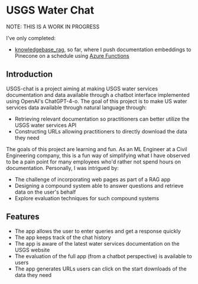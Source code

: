 # USGS Water Chat

NOTE: THIS IS A WORK IN PROGRESS

I've only completed:
- [knowledgebase_rag](https://github.com/mradassaad/usgs-water-chat/tree/main/knowledgebase_rag), so far, where I push documentation embeddings to Pinecone on a schedule using [Azure Functions](https://learn.microsoft.com/en-us/azure/azure-functions/functions-overview?pivots=programming-language-python)

## Introduction

USGS-chat is a project aiming at making USGS water services documentation and data available through a chatbot interface implemented using OpenAI's ChatGPT-4-o. The goal of this project is to make US water services data available through natural language through:

- Retrieving relevant documentation so practitioners can better utilize the USGS water services API
- Constructing URLs allowing practitioners to directly download the data they need

The goals of this project are learning and fun. As an ML Engineer at a Civil Engineering company, this is a fun way of simplifying what I have observed to be a pain point for many employees who'd rather not spend hours on documentation. Personally, I was intrigued by:

- The challenge of incorporating web pages as part of a RAG app
- Designing a compound system able to answer questions and retrieve data on the user's behalf
- Explore evaluation techniques for such compound systems

## Features

- The app allows the user to enter queries and get a response quickly
- The app keeps track of the chat history
- The app is aware of the latest water services documentation on the USGS website
- The evaluation of the full app (from a chatbot perspective) is available to users
- The app generates URLs users can click on the start downloads of the data they need
